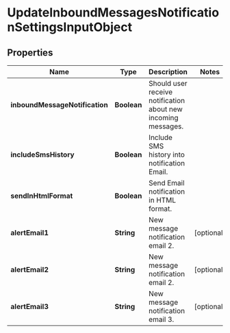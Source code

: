
# UpdateInboundMessagesNotificationSettingsInputObject

## Properties
Name | Type | Description | Notes
------------ | ------------- | ------------- | -------------
**inboundMessageNotification** | **Boolean** | Should user receive notification about new incoming messages. | 
**includeSmsHistory** | **Boolean** | Include SMS history into notification Email. | 
**sendInHtmlFormat** | **Boolean** | Send Email notification in HTML format. | 
**alertEmail1** | **String** | New message notification email 2. |  [optional]
**alertEmail2** | **String** | New message notification email 2. |  [optional]
**alertEmail3** | **String** | New message notification email 3. |  [optional]




